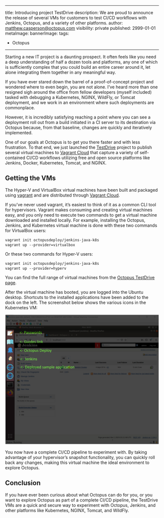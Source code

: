 
---
title: Introducing project TestDrive
description: We are proud to announce the release of several VMs for customers to test CI/CD workflows with Jenkins, Octopus, and a variety of other platforms.
author: matthew.casperson@octopus.com
visibility: private
published: 2999-01-01
metaImage:
bannerImage:
tags:
 - Octopus
---

Starting a new IT project is a daunting prospect. It often feels like you need a deep understanding of half a dozen tools and platforms, any one of which is sufficiently complex that you could build an entire career around it, let alone integrating them together in any meaningful way.

If you have ever stared down the barrel of a proof-of-concept project and wondered where to even begin, you are not alone. I’ve heard more than one resigned sigh around the office from fellow developers (myself included) tasked with debugging a Kubernetes, NGINX, WildFly, or Tomcat deployment, and we work in an environment where such deployments are commonplace.

However, it is incredibly satisfying reaching a point where you can see a deployment roll out from a build initiated in a CI server to its destination via Octopus because, from that baseline, changes are quickly and iteratively implemented.

One of our goals at Octopus is to get you there faster and with less frustration. To that end, we just launched the [TestDrive](https://octopus.com/testdrive) project to publish several virtual machines to [Vagrant Cloud](https://app.vagrantup.com/octopusdeploy) that capture a variety of self-contained CI/CD workflows utilizing free and open source platforms like Jenkins, Docker, Kubernetes, Tomcat, and NGINX.

## Getting the VMs

The Hyper-V and VirtualBox virtual machines have been built and packaged using [vagrant](https://www.vagrantup.com/) and are distributed through [Vagrant Cloud](https://app.vagrantup.com/octopusdeploy).  

If you’ve never used vagrant, it’s easiest to think of it as a common CLI tool for hypervisors. Vagrant makes consuming and creating virtual machines easy, and you only need to execute two commands to get a virtual machine downloaded and installed locally. For example, installing the Octopus, Jenkins, and Kubernetes virtual machine is done with these two commands for VirtualBox users:

```
vagrant init octopusdeploy/jenkins-java-k8s
vagrant up --provider=virtualbox
```

Or these two commands for Hyper-V users:

```
vagrant init octopusdeploy/jenkins-java-k8s
vagrant up --provider=hyperv
```

You can find the full range of virtual machines from the [Octopus TestDrive page](https://octopus.com/testdrive).

After the virtual machine has booted, you are logged into the Ubuntu desktop. Shortcuts to the installed applications have been added to the dock on the left. The screenshot below shows the various icons in the Kubernetes VM:

![](ubuntu-desktop.png "width=500")

You now have a complete CI/CD pipeline to experiment with. By taking advantage of your hypervisor’s snapshot functionality, you can quickly roll back any changes, making this virtual machine the ideal environment to explore Octopus.

## Conclusion

If you have ever been curious about what Octopus can do for you, or you want to explore Octopus as part of a complete CI/CD pipeline, the TestDrive VMs are a quick and secure way to experiment with Octopus, Jenkins, and other platforms like Kubernetes, NGINX, Tomcat, and WildFly.
